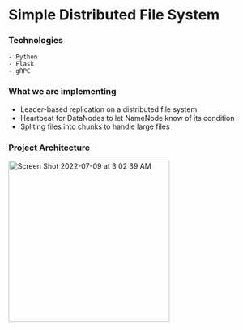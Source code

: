 # Simple Distributed File System

### Technologies
	- Python
	- Flask
	- gRPC

### What we are implementing
- Leader-based replication on a distributed file system 
- Heartbeat for DataNodes to let NameNode know of its condition
- Spliting files into chunks to handle large files

### Project Architecture
<img width="318" alt="Screen Shot 2022-07-09 at 3 02 39 AM" src="https://user-images.githubusercontent.com/58889021/178095557-89d3cf00-98f4-49e9-bea1-faf51947e6c7.png">
